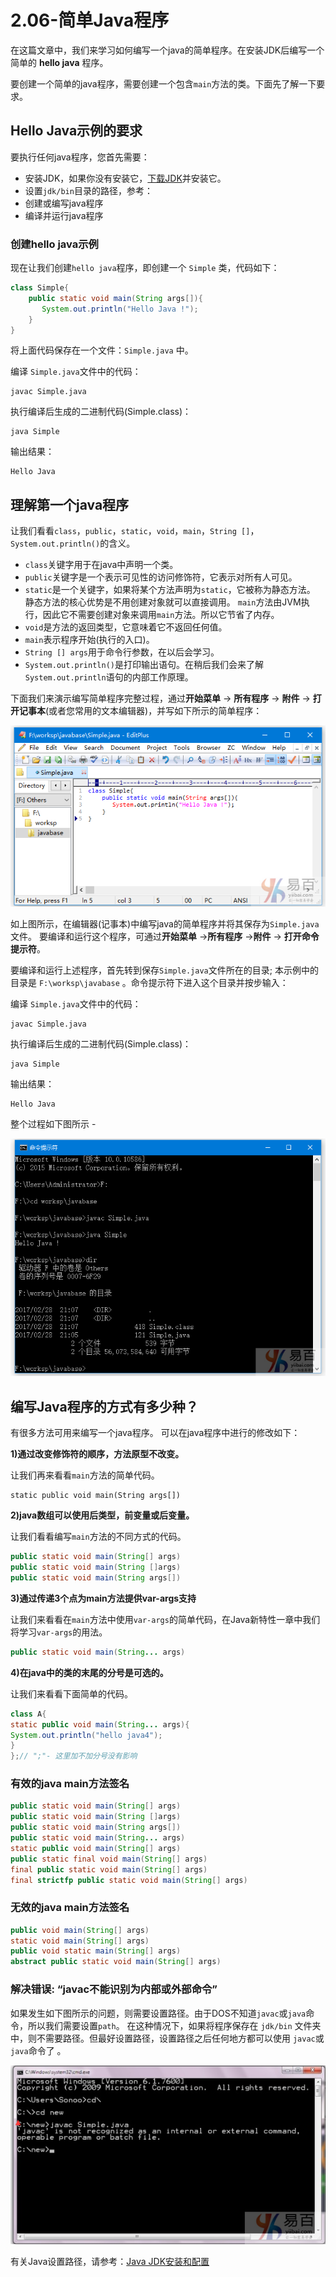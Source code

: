 # 2.06-简单Java程序

在这篇文章中，我们来学习如何编写一个java的简单程序。在安装JDK后编写一个简单的 **hello java** 程序。

要创建一个简单的java程序，需要创建一个包含`main`方法的类。下面先了解一下要求。

## Hello Java示例的要求

要执行任何java程序，您首先需要：

- 安装JDK，如果你没有安装它，[下载JDK](www.oracle.com/technetwork/java/javase/downloads/index.html)并安装它。
- 设置`jdk/bin`目录的路径，参考：
- 创建或编写java程序
- 编译并运行java程序

### 创建hello java示例

现在让我们创建`hello java`程序，即创建一个 `Simple` 类，代码如下：

```java
class Simple{  
    public static void main(String args[]){  
       System.out.println("Hello Java !");  
    }  
}

```

将上面代码保存在一个文件：`Simple.java` 中。

编译 `Simple.java`文件中的代码：

```
javac Simple.java

```

执行编译后生成的二进制代码(Simple.class)：

```
java Simple

```

输出结果：

```
Hello Java

```

## 理解第一个java程序

让我们看看`class`，`public`，`static`，`void`，`main`，`String []`，`System.out.println()`的含义。

- `class`关键字用于在java中声明一个类。
- `public`关键字是一个表示可见性的访问修饰符，它表示对所有人可见。
- `static`是一个关键字，如果将某个方法声明为`static`，它被称为静态方法。 静态方法的核心优势是不用创建对象就可以直接调用。 `main`方法由JVM执行，因此它不需要创建对象来调用`main`方法。所以它节省了内存。
- `void`是方法的返回类型，它意味着它不返回任何值。
- `main`表示程序开始(执行的入口)。
- `String [] args`用于命令行参数，在以后会学习。
- `System.out.println()`是打印输出语句。在稍后我们会来了解`System.out.println`语句的内部工作原理。

下面我们来演示编写简单程序完整过程，通过**开始菜单** -> **所有程序** -> **附件** -> **打开记事本**(或者您常用的文本编辑器)，并写如下所示的简单程序：

![img](images/876090311_56402.png)

如上图所示，在编辑器(记事本)中编写java的简单程序并将其保存为`Simple.java`文件。 要编译和运行这个程序，可通过**开始菜单** ->**所有程序** ->**附件** -> **打开命令提示符**。

要编译和运行上述程序，首先转到保存`Simple.java`文件所在的目录; 本示例中的目录是 `F:\worksp\javabase` 。命令提示符下进入这个目录并按步输入：

编译 `Simple.java`文件中的代码：

```
javac Simple.java

```

执行编译后生成的二进制代码(Simple.class)：

```
java Simple

```

输出结果：

```
Hello Java

```

整个过程如下图所示 -

![img](images/812090313_68730.png)

## 编写Java程序的方式有多少种？

有很多方法可用来编写一个java程序。 可以在java程序中进行的修改如下：

**1)通过改变修饰符的顺序，方法原型不改变。**

让我们再来看看`main`方法的简单代码。

```
static public void main(String args[])

```

**2)java数组可以使用后类型，前变量或后变量。**

让我们看看编写`main`方法的不同方式的代码。

```java
public static void main(String[] args)  
public static void main(String []args)  
public static void main(String args[])

```

**3)通过传递3个点为main方法提供var-args支持**

让我们来看看在`main`方法中使用`var-args`的简单代码，在Java新特性一章中我们将学习`var-args`的用法。

```java
public static void main(String... args)

```

**4)在java中的类的末尾的分号是可选的。**

让我们来看看下面简单的代码。

```java
class A{  
static public void main(String... args){  
System.out.println("hello java4");  
}  
};// ";"- 这里加不加分号没有影响

```

### 有效的java main方法签名

```java
public static void main(String[] args)  
public static void main(String []args)  
public static void main(String args[])  
public static void main(String... args)  
static public void main(String[] args)  
public static final void main(String[] args)  
final public static void main(String[] args)  
final strictfp public static void main(String[] args)
```

### 无效的java main方法签名

```java
public void main(String[] args)  
static void main(String[] args)  
public void static main(String[] args)  
abstract public static void main(String[] args)

```

### 解决错误: “javac不能识别为内部或外部命令”

如果发生如下图所示的问题，则需要设置路径。由于DOS不知道`javac`或`java`命令，所以我们需要设置`path`。 在这种情况下，如果将程序保存在 `jdk/bin` 文件夹中，则不需要路径。但最好设置路径，设置路径之后任何地方都可以使用 `javac`或`java`命令了 。

![img](images/121090331_47610.png)

有关Java设置路径，请参考：[Java JDK安装和配置](java_environment_setup.html)